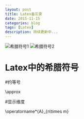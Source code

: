 ```yaml
---
layout: post
title: Latex备忘录
date: 2015-11-15
categories: blog
tags: [Latex]
description: 持续更新中...
---
```

![希腊符号1](http://i12.tietuku.com/77543f4f44a5517e.jpg)
![希腊符号2](http://i12.tietuku.com/562be17f35a97f8b.jpg)
# Latex中的希腊符号

#约等号

\approx

#显示维度

\operatorname*{A}_{n\times m}